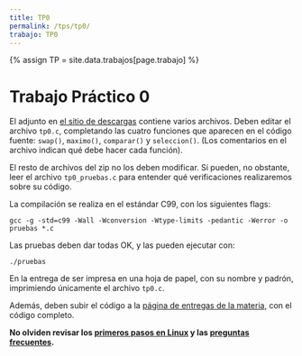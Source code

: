 ```yaml
---
title: TP0
permalink: /tps/tp0/
trabajo: TP0
---
```

{% assign TP = site.data.trabajos[page.trabajo] %}

Trabajo Práctico 0
==================

El adjunto en [el sitio de descargas]({{site.skel}}) contiene varios archivos.
Deben editar el archivo `tp0.c`, completando las cuatro funciones que
aparecen en el código fuente: `swap()`,  `maximo()`, `comparar()` y `seleccion()`.
(Los comentarios en el archivo indican qué debe hacer cada función).

El resto de archivos del zip no los deben modificar. Sí pueden, no obstante, leer el archivo `tp0_pruebas.c` para entender qué verificaciones realizaremos sobre su código.

La compilación se realiza en el estándar C99, con los siguientes flags:

    gcc -g -std=c99 -Wall -Wconversion -Wtype-limits -pedantic -Werror -o pruebas *.c

Las pruebas deben dar todas OK, y las pueden ejecutar con:

    ./pruebas

En la entrega de ser impresa en una hoja de papel, con su nombre y padrón, imprimiendo únicamente el archivo `tp0.c`.

Además, deben subir el código a la [página de entregas de la materia]({{site.entregas}}), con el código completo.

**No olviden revisar los [primeros pasos en Linux](/algo2/faq/primeros-pasos) y las [preguntas frecuentes](/algo2/faq/).**
